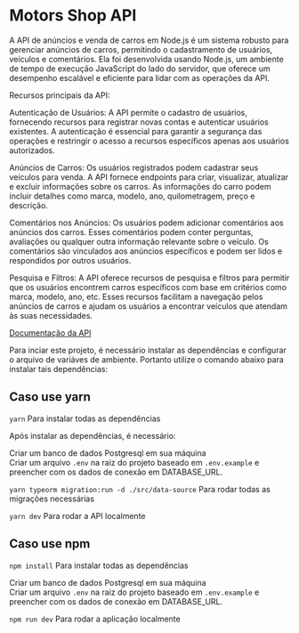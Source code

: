 # Motors Shop API

A API de anúncios e venda de carros em Node.js é um sistema robusto para gerenciar anúncios de carros, permitindo o cadastramento de usuários, veículos e comentários. Ela foi desenvolvida usando Node.js, um ambiente de tempo de execução JavaScript do lado do servidor, que oferece um desempenho escalável e eficiente para lidar com as operações da API.

Recursos principais da API:

Autenticação de Usuários: A API permite o cadastro de usuários, fornecendo recursos para registrar novas contas e autenticar usuários existentes. A autenticação é essencial para garantir a segurança das operações e restringir o acesso a recursos específicos apenas aos usuários autorizados.

Anúncios de Carros: Os usuários registrados podem cadastrar seus veículos para venda. A API fornece endpoints para criar, visualizar, atualizar e excluir informações sobre os carros. As informações do carro podem incluir detalhes como marca, modelo, ano, quilometragem, preço e descrição.

Comentários nos Anúncios: Os usuários podem adicionar comentários aos anúncios dos carros. Esses comentários podem conter perguntas, avaliações ou qualquer outra informação relevante sobre o veículo. Os comentários são vinculados aos anúncios específicos e podem ser lidos e respondidos por outros usuários.

Pesquisa e Filtros: A API oferece recursos de pesquisa e filtros para permitir que os usuários encontrem carros específicos com base em critérios como marca, modelo, ano, etc. Esses recursos facilitam a navegação pelos anúncios de carros e ajudam os usuários a encontrar veículos que atendam às suas necessidades.

[Documentação da API](https://motors-shop-grupo1-t14-alex.github.io/doc-api/)

Para inciar este projeto, é necessário instalar as dependências e configurar o arquivo de variáves de ambiente. Portanto utilize o comando abaixo para instalar tais dependências:

## Caso use yarn

`yarn` Para instalar todas as dependências

Após instalar as dependências, é necessário:

Criar um banco de dados Postgresql em sua máquina
<br/>
Criar um arquivo `.env` na raiz do projeto baseado em `.env.example` e preencher com os dados de conexão em DATABASE_URL.

`yarn typeorm migration:run -d ./src/data-source` Para rodar todas as migrações necessárias

`yarn dev` Para rodar a API localmente

## Caso use npm

`npm install` Para instalar todas as dependências

Criar um banco de dados Postgresql em sua máquina
<br/>
Criar um arquivo `.env` na raiz do projeto baseado em `.env.example` e preencher com os dados de conexão em DATABASE_URL.

`npm run dev` Para rodar a aplicação localmente
